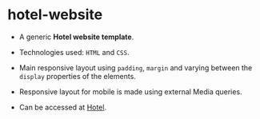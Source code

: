 # hotel-website

- A generic **Hotel website template**.

- Technologies used: `HTML` and `CSS`.

- Main responsive layout using `padding`, `margin` and varying between the `display` properties of the elements.

- Responsive layout for mobile is made using external Media queries.

- Can be accessed at [Hotel](https://vianaarthur.github.io/hotel-website/).
